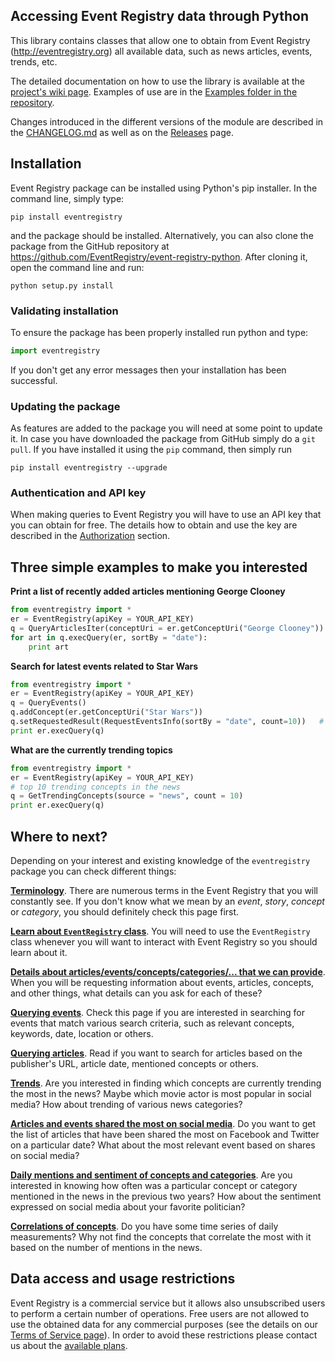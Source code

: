 ## Accessing Event Registry data through Python

This library contains classes that allow one to obtain from Event Registry (http://eventregistry.org) all available data, such as news articles, events, trends, etc.

The detailed documentation on how to use the library is available at the [project's wiki page](https://github.com/EventRegistry/event-registry-python/wiki). Examples of use are in the [Examples folder in the repository](https://github.com/EventRegistry/event-registry-python/tree/master/eventregistry/examples).

Changes introduced in the different versions of the module are described in the [CHANGELOG.md](https://github.com/EventRegistry/event-registry-python/blob/master/CHANGELOG.md) as well as on the [Releases](https://github.com/EventRegistry/event-registry-python/releases) page.

## Installation

Event Registry package can be installed using Python's pip installer. In the command line, simply type:

    pip install eventregistry

and the package should be installed. Alternatively, you can also clone the package from the GitHub repository at https://github.com/EventRegistry/event-registry-python. After cloning it, open the command line and run:

    python setup.py install

### Validating installation

To ensure the package has been properly installed run python and type:

```python
import eventregistry
```

If you don't get any error messages then your installation has been successful.

### Updating the package

As features are added to the package you will need at some point to update it. In case you have downloaded the package from GitHub simply do a `git pull`. If you have installed it using the `pip` command, then simply run

	pip install eventregistry --upgrade

### Authentication and API key

When making queries to Event Registry you will have to use an API key that you can obtain for free. The details how to obtain and use the key are described in the [Authorization](../../wiki/EventRegistry-class#authorization) section.

## Three simple examples to make you interested

**Print a list of recently added articles mentioning George Clooney**

```python
from eventregistry import *
er = EventRegistry(apiKey = YOUR_API_KEY)
q = QueryArticlesIter(conceptUri = er.getConceptUri("George Clooney"))
for art in q.execQuery(er, sortBy = "date"):
    print art
```

**Search for latest events related to Star Wars**

```python
from eventregistry import *
er = EventRegistry(apiKey = YOUR_API_KEY)
q = QueryEvents()
q.addConcept(er.getConceptUri("Star Wars"))
q.setRequestedResult(RequestEventsInfo(sortBy = "date", count=10))   # return event details for last 10 events
print er.execQuery(q)
```

**What are the currently trending topics**

```python
from eventregistry import *
er = EventRegistry(apiKey = YOUR_API_KEY)
# top 10 trending concepts in the news
q = GetTrendingConcepts(source = "news", count = 10)
print er.execQuery(q)
```

## Where to next?

Depending on your interest and existing knowledge of the `eventregistry` package you can check different things:

**[Terminology](../../wiki/Terminology)**. There are numerous terms in the Event Registry that you will constantly see. If you don't know what we mean by an *event*, *story*, *concept* or *category*, you should definitely check this page first.

**[Learn about `EventRegistry` class](../../wiki/Eventregistry-class)**. You will need to use the `EventRegistry` class whenever you will want to interact with Event Registry so you should learn about it.

**[Details about articles/events/concepts/categories/... that we can provide](../../wiki/ReturnInfo-class)**. When you will be requesting information about events, articles, concepts, and other things, what details can you ask for each of these?

**[Querying events](../../wiki/Searching-for-events)**. Check this page if you are interested in searching for events that match various search criteria, such as relevant concepts, keywords, date, location or others.

**[Querying articles](../../wiki/Searching-for-articles)**. Read if you want to search for articles based on the publisher's URL, article date, mentioned concepts or others.

**[Trends](../../wiki/Trends)**. Are you interested in finding which concepts are currently trending the most in the news? Maybe which movie actor is most popular in social media? How about trending of various news categories?

**[Articles and events shared the most on social media](../../wiki/Social-shares)**. Do you want to get the list of articles that have been shared the most on Facebook and Twitter on a particular date? What about the most relevant event based on shares on social media?

**[Daily mentions and sentiment of concepts and categories](../../wiki/Number-of-mentions-in-news-or-social-media)**. Are you interested in knowing how often was a particular concept or category mentioned in the news in the previous two years? How about the sentiment expressed on social media about your favorite politician?

**[Correlations of concepts](../../wiki/Correlations)**. Do you have some time series of daily measurements? Why not find the concepts that correlate the most with it based on the number of mentions in the news.

## Data access and usage restrictions

Event Registry is a commercial service but it allows also unsubscribed users to perform a certain number of operations. Free users are not allowed to use the obtained data for any commercial purposes (see the details on our [Terms of Service page](http://eventregistry.org/terms)). In order to avoid these restrictions please contact us about the [available plans](http://eventregistry.org/pricing).
